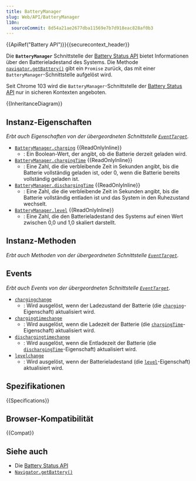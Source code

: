 ```yaml
---
title: BatteryManager
slug: Web/API/BatteryManager
l10n:
  sourceCommit: 8d54a21ae2677dba11569e7b7d918eac828af0b3
---
```


{{ApiRef("Battery API")}}{{securecontext_header}}

Die **`BatteryManager`** Schnittstelle der [Battery Status API](/de/docs/Web/API/Battery_Status_API) bietet Informationen über den Batterieladestand des Systems. Die Methode [`navigator.getBattery()`](/de/docs/Web/API/Navigator/getBattery) gibt ein `Promise` zurück, das mit einer `BatteryManager`-Schnittstelle aufgelöst wird.

Seit Chrome 103 wird die `BatteryManager`-Schnittstelle der [Battery Status API](/de/docs/Web/API/Battery_Status_API) nur in sicheren Kontexten angeboten.

{{InheritanceDiagram}}

## Instanz-Eigenschaften

_Erbt auch Eigenschaften von der übergeordneten Schnittstelle [`EventTarget`](/de/docs/Web/API/EventTarget)._

- [`BatteryManager.charging`](/de/docs/Web/API/BatteryManager/charging) {{ReadOnlyInline}}
  - : Ein Boolean-Wert, der angibt, ob die Batterie derzeit geladen wird.
- [`BatteryManager.chargingTime`](/de/docs/Web/API/BatteryManager/chargingTime) {{ReadOnlyInline}}
  - : Eine Zahl, die die verbleibende Zeit in Sekunden angibt, bis die Batterie vollständig geladen ist, oder 0, wenn die Batterie bereits vollständig geladen ist.
- [`BatteryManager.dischargingTime`](/de/docs/Web/API/BatteryManager/dischargingTime) {{ReadOnlyInline}}
  - : Eine Zahl, die die verbleibende Zeit in Sekunden angibt, bis die Batterie vollständig entladen ist und das System in den Ruhezustand wechselt.
- [`BatteryManager.level`](/de/docs/Web/API/BatteryManager/level) {{ReadOnlyInline}}
  - : Eine Zahl, die den Batterieladestand des Systems auf einen Wert zwischen 0,0 und 1,0 skaliert darstellt.

## Instanz-Methoden

_Erbt auch Methoden von der übergeordneten Schnittstelle [`EventTarget`](/de/docs/Web/API/EventTarget)._

## Events

_Erbt auch Events von der übergeordneten Schnittstelle [`EventTarget`](/de/docs/Web/API/EventTarget)._

- [`chargingchange`](/de/docs/Web/API/BatteryManager/chargingchange_event)
  - : Wird ausgelöst, wenn der Ladezustand der Batterie (die [`charging`](/de/docs/Web/API/BatteryManager/charging)-Eigenschaft) aktualisiert wird.
- [`chargingtimechange`](/de/docs/Web/API/BatteryManager/chargingtimechange_event)
  - : Wird ausgelöst, wenn die Ladezeit der Batterie (die [`chargingTime`](/de/docs/Web/API/BatteryManager/chargingTime)-Eigenschaft) aktualisiert wird.
- [`dischargingtimechange`](/de/docs/Web/API/BatteryManager/dischargingtimechange_event)
  - : Wird ausgelöst, wenn die Entladezeit der Batterie (die [`dischargingTime`](/de/docs/Web/API/BatteryManager/dischargingTime)-Eigenschaft) aktualisiert wird.
- [`levelchange`](/de/docs/Web/API/BatteryManager/levelchange_event)
  - : Wird ausgelöst, wenn der Batterieladestand (die [`level`](/de/docs/Web/API/BatteryManager/level)-Eigenschaft) aktualisiert wird.

## Spezifikationen

{{Specifications}}

## Browser-Kompatibilität

{{Compat}}

## Siehe auch

- Die [Battery Status API](/de/docs/Web/API/Battery_Status_API)
- [`Navigator.getBattery()`](/de/docs/Web/API/Navigator/getBattery)
